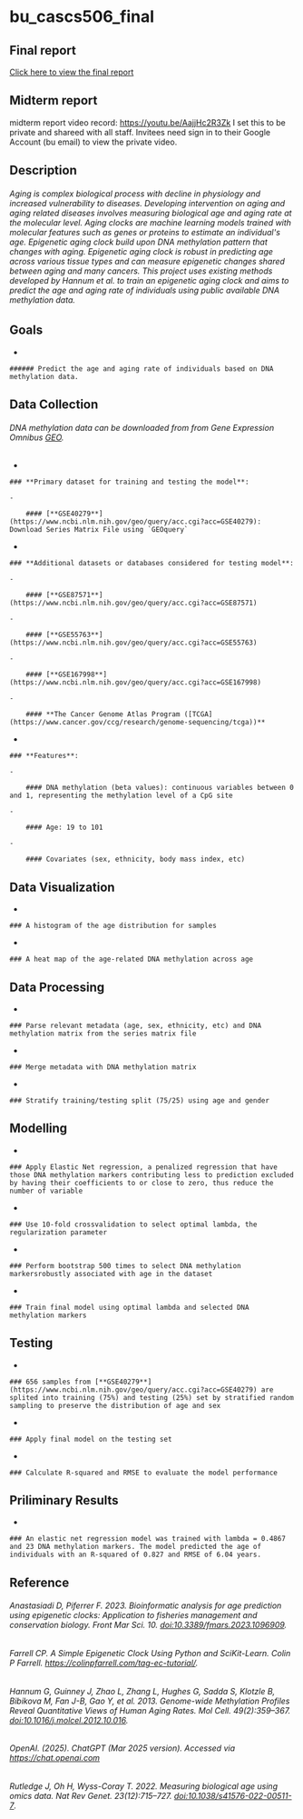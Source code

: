 # bu_cascs506_final

## Final report

[Click here to view the final report](./final_report.html)

## Midterm report

midterm report video record: <https://youtu.be/AajjHc2R3Zk> I set this to be private and shareed with all staff. Invitees need sign in to their Google Account (bu email) to view the private video.

## Description

###### Aging is complex biological process with decline in physiology and increased vulnerability to diseases. Developing intervention on aging and aging related diseases involves measuring biological age and aging rate at the molecular level. Aging clocks are machine learning models trained with molecular features such as genes or proteins to estimate an individual's age. Epigenetic aging clock build upon DNA methylation pattern that changes with aging. Epigenetic aging clock is robust in predicting age across various tissue types and can measure epigenetic changes shared between aging and many cancers. This project uses existing methods developed by Hannum et al. to train an epigenetic aging clock and aims to predict the age and aging rate of individuals using public available DNA methylation data.

## Goals

-   

    ###### Predict the age and aging rate of individuals based on DNA methylation data.

## Data Collection

###### DNA methylation data can be downloaded from from Gene Expression Omnibus [GEO](https://www.ncbi.nlm.nih.gov/geo/).

-   

    ### **Primary dataset for training and testing the model**:

    -   

        #### [**GSE40279**](https://www.ncbi.nlm.nih.gov/geo/query/acc.cgi?acc=GSE40279): Download Series Matrix File using `GEOquery`

-   

    ### **Additional datasets or databases considered for testing model**:

    -   

        #### [**GSE87571**](https://www.ncbi.nlm.nih.gov/geo/query/acc.cgi?acc=GSE87571)

    -   

        #### [**GSE55763**](https://www.ncbi.nlm.nih.gov/geo/query/acc.cgi?acc=GSE55763)

    -   

        #### [**GSE167998**](https://www.ncbi.nlm.nih.gov/geo/query/acc.cgi?acc=GSE167998)

    -   

        #### **The Cancer Genome Atlas Program ([TCGA](https://www.cancer.gov/ccg/research/genome-sequencing/tcga))**

-   

    ### **Features**:

    -   

        #### DNA methylation (beta values): continuous variables between 0 and 1, representing the methylation level of a CpG site

    -   

        #### Age: 19 to 101

    -   

        #### Covariates (sex, ethnicity, body mass index, etc)

## Data Visualization

-   

    ### A histogram of the age distribution for samples

-   

    ### A heat map of the age-related DNA methylation across age

## Data Processing

-   

    ### Parse relevant metadata (age, sex, ethnicity, etc) and DNA methylation matrix from the series matrix file

-   

    ### Merge metadata with DNA methylation matrix

-   

    ### Stratify training/testing split (75/25) using age and gender

## Modelling

-   

    ### Apply Elastic Net regression, a penalized regression that have those DNA methylation markers contributing less to prediction excluded by having their coefficients to or close to zero, thus reduce the number of variable

-   

    ### Use 10-fold crossvalidation to select optimal lambda, the regularization parameter

-   

    ### Perform bootstrap 500 times to select DNA methylation markersrobustly associated with age in the dataset

-   

    ### Train final model using optimal lambda and selected DNA methylation markers

## Testing

-   

    ### 656 samples from [**GSE40279**](https://www.ncbi.nlm.nih.gov/geo/query/acc.cgi?acc=GSE40279) are splited into training (75%) and testing (25%) set by stratified random sampling to preserve the distribution of age and sex

-   

    ### Apply final model on the testing set

-   

    ### Calculate R-squared and RMSE to evaluate the model performance

## Priliminary Results

-   

    ### An elastic net regression model was trained with lambda = 0.4867 and 23 DNA methylation markers. The model predicted the age of individuals with an R-squared of 0.827 and RMSE of 6.04 years.

## Reference

###### Anastasiadi D, Piferrer F. 2023. Bioinformatic analysis for age prediction using epigenetic clocks: Application to fisheries management and conservation biology. Front Mar Sci. 10. <doi:10.3389/fmars.2023.1096909>.

###### Farrell CP. A Simple Epigenetic Clock Using Python and SciKit-Learn. Colin P Farrell. <https://colinpfarrell.com/tag-ec-tutorial/>.

###### Hannum G, Guinney J, Zhao L, Zhang L, Hughes G, Sadda S, Klotzle B, Bibikova M, Fan J-B, Gao Y, et al. 2013. Genome-wide Methylation Profiles Reveal Quantitative Views of Human Aging Rates. Mol Cell. 49(2):359–367. <doi:10.1016/j.molcel.2012.10.016>.

###### OpenAI. (2025). ChatGPT (Mar 2025 version). Accessed via <https://chat.openai.com>

###### Rutledge J, Oh H, Wyss-Coray T. 2022. Measuring biological age using omics data. Nat Rev Genet. 23(12):715–727. <doi:10.1038/s41576-022-00511-7>.
